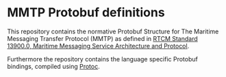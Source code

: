 # MMTP Protobuf definitions

This repository contains the normative Protobuf Structure for The Maritime Messaging Transfer Protocol (MMTP) as defined in [RTCM Standard 13900.0, Maritime Messaging Service Architecture and Protocol](https://rtcm.myshopify.com/collections/maritime-communication-standards/products/rtcm-13900-0-for-maritime-messaging-service-architecture-protocol).

Furthermore the repository contains the language specific Protobuf bindings, compiled using [Protoc](https://protobuf.dev/installation/).

